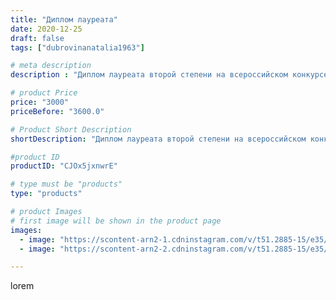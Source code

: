 ```yaml
---
title: "Диплом лауреата"
date: 2020-12-25
draft: false
tags: ["dubrovinanatalia1963"]

# meta description
description : "Диплом лауреата второй степени на всероссийском конкурсе, ещё один димломчик в мою копилочку!!!!"

# product Price
price: "3000"
priceBefore: "3600.0"

# Product Short Description
shortDescription: "Диплом лауреата второй степени на всероссийском конкурсе, ещё один димломчик в мою копилочку!!!!"

#product ID
productID: "CJOx5jxnwrE"

# type must be "products"
type: "products"

# product Images
# first image will be shown in the product page
images:
  - image: "https://scontent-arn2-1.cdninstagram.com/v/t51.2885-15/e35/132839313_2828979650653650_124968670785816906_n.jpg?se=8&tp=1&_nc_ht=scontent-arn2-1.cdninstagram.com&_nc_cat=106&_nc_ohc=tzVak6IB5gAAX_BDcis&ccb=7-4&oh=5f5240e5487b70cab608c35121704d5a&oe=608292F3&ig_cache_key=MjQ3MjEzMjcwMjQ5MTI2MzExNg%3D%3D.2-ccb7-4"
  - image: "https://scontent-arn2-2.cdninstagram.com/v/t51.2885-15/e35/132427774_3364424770323528_530221378802555570_n.jpg?se=7&tp=1&_nc_ht=scontent-arn2-2.cdninstagram.com&_nc_cat=100&_nc_ohc=gn4EJvPnPVYAX_OpBwo&ccb=7-4&oh=8a22cd8ff9211d9e1be85f7836fd15ee&oe=60822B4D&ig_cache_key=MjQ3MjEzMjcwMjUwODAzODQ2Nw%3D%3D.2-ccb7-4"

---
```

lorem
